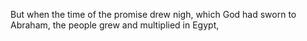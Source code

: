 But when the time of the promise drew nigh, which God had sworn to Abraham, the people grew and multiplied in Egypt,
